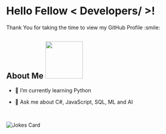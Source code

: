 <h1> Hello Fellow < Developers/ >! </h1>
  
<p align='center'>
  
</p>

<div size='20px'> Thank You for taking the time to view my GitHub Profile :smile: 
  
</div>

<h2> About Me <img src = "https://media0.giphy.com/media/KDDpcKigbfFpnejZs6/giphy.gif?cid=ecf05e47oy6f4zjs8g1qoiystc56cu7r9tb8a1fe76e05oty&rid=giphy.gif" width = 100px></h2>
  
- 🌱 I’m currently learning Python

- 💬 Ask me about C#, JavaScript, SQL, ML and AI
  
<br>	

![Jokes Card](https://readme-jokes.vercel.app/api?theme=tokyonight)

<br>
